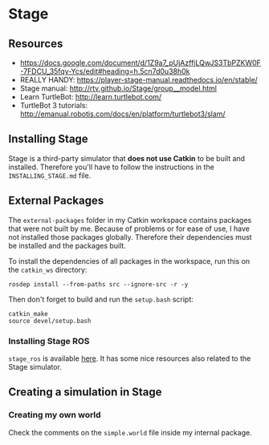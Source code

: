 # Stage

## Resources

- https://docs.google.com/document/d/1Z9a7_pUjAzffjLQwJS3TbPZKW0F-7FDCU_35fqv-Ycs/edit#heading=h.5cn7d0u38h0k
- REALLY HANDY: https://player-stage-manual.readthedocs.io/en/stable/
- Stage manual: http://rtv.github.io/Stage/group__model.html
- Learn TurtleBot: http://learn.turtlebot.com/
- TurtleBot 3 tutorials: http://emanual.robotis.com/docs/en/platform/turtlebot3/slam/

## Installing Stage

Stage is a third-party simulator that **does not use Catkin** to be built and installed. Therefore you'll have to follow the instructions in the `INSTALLING_STAGE.md` file.

## External Packages

The `external-packages` folder in my Catkin workspace contains packages that were not built by me. Because of problems or for ease of use, I have not installed those packages globally. Therefore their dependencies must be installed and the packages built.

To install the dependencies of all packages in the workspace, run this on the `catkin_ws` directory:

```
rosdep install --from-paths src --ignore-src -r -y
```

Then don't forget to build and run the `setup.bash` script:

```
catkin_make
source devel/setup.bash
```

### Installing Stage ROS

`stage_ros` is available [here](http://wiki.ros.org/stage_ros). It has some nice resources also related to the Stage simulator.

## Creating a simulation in Stage

### Creating my own world

Check the comments on the `simple.world` file inside my internal package.
